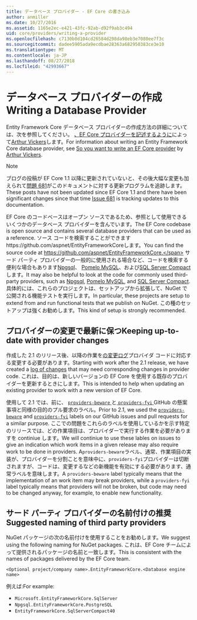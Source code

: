 ```yaml
---
title: データベース プロバイダー - EF Core の書き込み
author: anmiller
ms.date: 10/27/2016
ms.assetid: 1165e2ec-e421-43fc-92ab-d92f9ab3c494
uid: core/providers/writing-a-provider
ms.openlocfilehash: c7130b0d104cd26584d298da98eb3e7080ee7f3c
ms.sourcegitcommit: dadee5905ada9ecdbae28363a682950383ce3e10
ms.translationtype: MT
ms.contentlocale: ja-JP
ms.lasthandoff: 08/27/2018
ms.locfileid: "42993667"
---
```

# <a name="writing-a-database-provider"></a><span data-ttu-id="23775-102">データベース プロバイダーの作成</span><span class="sxs-lookup"><span data-stu-id="23775-102">Writing a Database Provider</span></span>

<span data-ttu-id="23775-103">Entity Framework Core データベース プロバイダーの作成方法の詳細については、次を参照してください。 [、EF Core プロバイダーを記述するように](https://blog.oneunicorn.com/2016/11/11/so-you-want-to-write-an-ef-core-provider/)によって[Arthur Vickers](https://github.com/ajcvickers)します。</span><span class="sxs-lookup"><span data-stu-id="23775-103">For information about writing an Entity Framework Core database provider, see [So you want to write an EF Core provider](https://blog.oneunicorn.com/2016/11/11/so-you-want-to-write-an-ef-core-provider/) by [Arthur Vickers](https://github.com/ajcvickers).</span></span>

> [!NOTE]
> <span data-ttu-id="23775-104">ブログの投稿が EF Core 1.1 以降に更新されていないと、その後大幅な変更も加えられて[問題 681](https://github.com/aspnet/EntityFramework.Docs/issues/681)がこのドキュメントに対する更新プログラムを追跡します。</span><span class="sxs-lookup"><span data-stu-id="23775-104">These posts have not been updated since EF Core 1.1 and there have been significant changes since that time [Issue 681](https://github.com/aspnet/EntityFramework.Docs/issues/681) is tracking updates to this documentation.</span></span>

<span data-ttu-id="23775-105">EF Core のコードベースはオープン ソースであるため、参照として使用できるいくつかのデータベース プロバイダーを含んでいます。</span><span class="sxs-lookup"><span data-stu-id="23775-105">The EF Core codebase is open source and contains several database providers that can be used as a reference.</span></span> <span data-ttu-id="23775-106">ソース コードを検索することができますhttps://github.com/aspnet/EntityFrameworkCoreします。</span><span class="sxs-lookup"><span data-stu-id="23775-106">You can find the source code at https://github.com/aspnet/EntityFrameworkCore.</span></span> <span data-ttu-id="23775-107">サード パーティ プロバイダーの一般的に使用される場合など、コードを検索する便利な場合もあります[Npgsql](https://github.com/npgsql/Npgsql.EntityFrameworkCore.PostgreSQL)、 [Pomelo MySQL](https://github.com/PomeloFoundation/Pomelo.EntityFrameworkCore.MySql)、および[SQL Server Compact](https://github.com/ErikEJ/EntityFramework.SqlServerCompact)します。</span><span class="sxs-lookup"><span data-stu-id="23775-107">It may also be helpful to look at the code for commonly used third-party providers, such as [Npgsql](https://github.com/npgsql/Npgsql.EntityFrameworkCore.PostgreSQL), [Pomelo MySQL](https://github.com/PomeloFoundation/Pomelo.EntityFrameworkCore.MySql), and [SQL Server Compact](https://github.com/ErikEJ/EntityFramework.SqlServerCompact).</span></span> <span data-ttu-id="23775-108">具体的には、これらのプロジェクトは、セットアップから拡張して、NuGet で公開される機能テストを実行します。</span><span class="sxs-lookup"><span data-stu-id="23775-108">In particular, these projects are setup to extend from and run functional tests that we publish on NuGet.</span></span> <span data-ttu-id="23775-109">この種のセットアップは強くお勧めします。</span><span class="sxs-lookup"><span data-stu-id="23775-109">This kind of setup is strongly recommended.</span></span>

## <a name="keeping-up-to-date-with-provider-changes"></a><span data-ttu-id="23775-110">プロバイダーの変更で最新に保つ</span><span class="sxs-lookup"><span data-stu-id="23775-110">Keeping up-to-date with provider changes</span></span>

<span data-ttu-id="23775-111">作成した 2.1 のリリース後、以降の作業を[の変更ログ](provider-log.md)プロバイダ コードに対応する変更する必要があります。</span><span class="sxs-lookup"><span data-stu-id="23775-111">Starting with work after the 2.1 release, we have created a [log of changes](provider-log.md) that may need corresponding changes in provider code.</span></span> <span data-ttu-id="23775-112">これは、目的は、新しいバージョンの EF Core を使用する既存のプロバイダーを更新するときにします。</span><span class="sxs-lookup"><span data-stu-id="23775-112">This is intended to help when updating an existing provider to work with a new version of EF Core.</span></span>

<span data-ttu-id="23775-113">使用して 2.1 では、前に、 [ `providers-beware` ](https://github.com/aspnet/EntityFrameworkCore/labels/providers-beware)と[ `providers-fyi` ](https://github.com/aspnet/EntityFrameworkCore/labels/providers-fyi) GitHub の懸案事項と同様の目的のプル要求のラベル。</span><span class="sxs-lookup"><span data-stu-id="23775-113">Prior to 2.1, we used the [`providers-beware`](https://github.com/aspnet/EntityFrameworkCore/labels/providers-beware) and [`providers-fyi`](https://github.com/aspnet/EntityFrameworkCore/labels/providers-fyi) labels on our GitHub issues and pull requests for a similar purpose.</span></span> <span data-ttu-id="23775-114">ここでの問題をこれらのラベルを使用しているかを示す特定のリリースでは、どの作業項目は、プロバイダーで実行する作業を必要がありますを continiue します。</span><span class="sxs-lookup"><span data-stu-id="23775-114">We will continiue to use these lables on issues to give an indication which work items in a given release may also require work to be done in providers.</span></span> <span data-ttu-id="23775-115">A`providers-beware`ラベル、通常、作業項目の実装が、プロバイダーを分割ことを意味中に、`providers-fyi`プロバイダーは切断されますが、コードは、変更するなどの新機能を有効にする必要があります、通常ラベルを意味します。</span><span class="sxs-lookup"><span data-stu-id="23775-115">A `providers-beware` label typically means that the implementation of an work item may break providers, while a `providers-fyi` label typically means that providers will not be broken, but code may need to be changed anyway, for example, to enable new functionality.</span></span>

## <a name="suggested-naming-of-third-party-providers"></a><span data-ttu-id="23775-116">サード パーティ プロバイダーの名前付けの推奨</span><span class="sxs-lookup"><span data-stu-id="23775-116">Suggested naming of third party providers</span></span>

<span data-ttu-id="23775-117">NuGet パッケージの次の名前付けを使用することをお勧めします。</span><span class="sxs-lookup"><span data-stu-id="23775-117">We suggest using the following naming for NuGet packages.</span></span> <span data-ttu-id="23775-118">これは、EF Core チームによって提供されるパッケージの名前と一致します。</span><span class="sxs-lookup"><span data-stu-id="23775-118">This is consistent with the names of packages delivered by the EF Core team.</span></span>

`<Optional project/company name>.EntityFrameworkCore.<Database engine name>`

<span data-ttu-id="23775-119">例えば:</span><span class="sxs-lookup"><span data-stu-id="23775-119">For example:</span></span>
* `Microsoft.EntityFrameworkCore.SqlServer`
* `Npgsql.EntityFrameworkCore.PostgreSQL`
* `EntityFrameworkCore.SqlServerCompact40`
